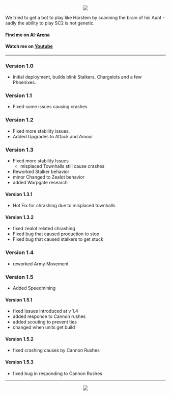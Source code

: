 <div align="center">
<img src="https://i.ibb.co/fMDpVx6/Add-a-heading.png"/>
</div>

We tried to get a bot to play like Harstem by scanning the brain of his Aunt - sadly the ability to play SC2 is not genetic. 


#### Find me on [AI-Arena](https://aiarena.net/bots/808/)
#### Watch me on [Youtube](https://www.youtube.com/channel/UCdnBJFMuxMgG0ZHOhxdIJmA)
---

### Version 1.0
- Initial deployment, builds blink Stalkers, Chargelots and a few Phoenixes. 


### Version 1.1
- Fixed some issues causing crashes 

### Version 1.2
- Fixed more stability issues.
- Added Upgrades to Attack and Amour 

### Version 1.3 
- Fixed more stability Issues 
    - misplaced Townhalls still cause crashes 
- Reworked Stalker behavior 
- minor Changed to Zealot behavior 
- added Warpgate research 

#### Version 1.3.1
- Hot Fix for chrashing due to misplaced townhalls

#### Version 1.3.2
- fixed zealot related chrashing
- Fixed bug that caused production to stop
- Fixed bug that caused stalkers to get stuck

### Version 1.4 
- reworked Army Movement 

### Version 1.5
- Added Speedmining 

#### Version 1.5.1
- fixed Issues introduced at v 1.4 
- added responce to Cannon rushes 
- added scouting to prevent ties 
- changed when units get build

#### Version 1.5.2
- fixed crashing causes by Cannon Rushes

#### Version 1.5.3
- fixed bug in responding to Cannon Rushes

---

<div align="center">

<img src="https://i.ibb.co/7pw1xgf/logolang400.png"/>

</div>